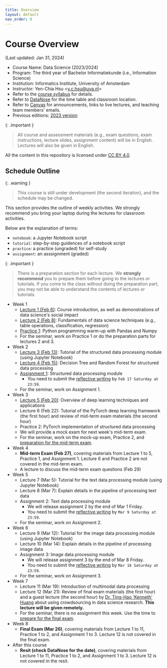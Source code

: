 ```yaml
---
title: Overview
layout: default
nav_order: 0
---
```


# Course Overview

(Last updated: Jan 31, 2024)

- Course Name: Data Science (2023/2024)
- Program: The third year of Bachelor Informatiekunde (i.e., Information Science)
- Institution: Informatics Institute, University of Amsterdam
- Instructor: Yen-Chia Hsu \<y.c.hsu@uva.nl\>
- Refer to the [course syllabus](syllabus) for details.
- Refer to [DataNose](https://datanose.nl/) for the time table and classroom location.
- Refer to [Canvas](https://canvas.uva.nl/) for announcements, links to live lectures, and teaching team members' emails.
- Previous editions: [2023 version](https://multix.io/data-science-book-uva-2023/)

{: .important }
> All course and assessment materials (e.g., exam questions, exam instructions, lecture slides, assignment content) will be in English. Lectures will also be given in English.

All the content in this repository is licensed under [CC BY 4.0](https://creativecommons.org/licenses/by/4.0/).

## <a name="schedule"></a>Schedule Outline

{: .warning }
> This course is still under development (the second iteration), and the schedule may be changed.

This section provides the outline of weekly activities. We strongly recommend you bring your laptop during the lectures for classroom activities.

Below are the explanation of terms:
- `notebook`: a Jupyter Notebook script
- `tutorial`: step-by-step guidences of a notebook script
- `practice`: a practice (ungraded) for self-study
- `assignment`: an asssignment (graded)

{: .important }
> There is a preparation section for each lecture. We **strongly recommend** you to prepare them before going to the lectures or tutorials. If you come to the class without doing the preparation part, you may not be able to understand the contents of lectures or tutorials.

- Week 1
  - [Lecture 1 (Feb 6)](lectures/lec1): Course introduction, as well as demonstrations of data science's social impact
  - [Lecture 2 (Feb 8)](lectures/lec2): Fundamentals of data science techniques (e.g., table operations, classification, regression)
  - [Practice 1](practices/python-warm-up): Python programming warm-up with Pandas and Numpy
  - For the seminar, work on Practice 1 or do the preparation parts for lectures 2 and 3.
- Week 2
  - [Lecture 3 (Feb 13)](lectures/lec3): Tutorial of the structured data processing module (using Jupyter Notebook)
  - [Lecture 4 (Feb 15)](lectures/lec4): Decision Tree and Random Forest for structured data processing
  - [Assignment 1](https://multix.io/structured-data-module/docs/assignment-structured-data.html): Structured data processing module
    - You need to submit the [reflective writing](syllabus#reflective-writing-of-assignments) by `Feb 17 Saturday at 23:59`.
  - For the seminar, work on Assignment 1.
- Week 3
  - [Lecture 5 (Feb 20)](lectures/lec5): Overview of deep learning techniques and applications
  - Lecture 6 (Feb 22): Tutorial of the PyTorch deep learning framework (the first hour) and review of mid-term exam materials (the second hour)
  - Practice 2: PyTorch implementation of structured data processing
  - We will provide a mock exam for next week's mid-term exam.
  - For the seminar, work on the mock-up exam, Practice 2, and [preparation for the mid-term exam](syllabus#exam-preparation).
- Week 4
  - **Mid-term Exam (Feb 27)**, covering materials from Lecture 1 to 5, Practice 1, and Assignment 1. Lecture 6 and Practice 2 are not covered in the mid-term exam.
  - A lecture to discuss the mid-term exam questions (Feb 29)
- Week 5
  - Lecture 7 (Mar 5): Tutorial for the text data processing module (using Jupyter Notebook)
  - Lecture 8 (Mar 7): Explain details in the pipeline of processing text data
  - Assignment 2: Text data processing module
    - We will release assignment 2 by the end of Mar 1 Friday.
    - You need to submit the [reflective writing](syllabus#reflective-writing-of-assignments) by `Mar 9 Saturday at 23:59`.
  - For the seminar, work on Assignment 2.
- Week 6
  - Lecture 9 (Mar 12): Tutorial for the image data processing module (using Jupyter Notebook)
  - Lecture 10 (Mar 14): Explain details in the pipeline of processing image data
  - Assignment 3: Image data processing module
    - We will release assignment 3 by the end of Mar 8 Friday.
    - You need to submit the [reflective writing](syllabus#reflective-writing-of-assignments) by `Mar 16 Saturday at 23:59`.
  - For the seminar, work on Assignment 3.
- Week 7
  - Lecture 11 (Mar 19): Introduction of multimodal data processing
  - Lecture 12 (Mar 21): Review of final exam materials (the first hour) and a guest lecture (the second hour) by [Dr. Ting-Hao 'Kenneth' Huang](https://crowd.ist.psu.edu/) about using crowdsourcing in data science research. **This lecture will be given remotely.**
  - For the seminar, there is no assignment this week. Use the time to [prepare for the final exam](syllabus#exam-preparation).
- Week 8
  - **Final Exam (Mar 26)**, covering materials from Lecture 1 to 11, Practice 1 to 2, and Assignment 1 to 3. Lecture 12 is not covered in the final exam.
- After this course
  - **Resit (check DataNose for the date)**, covering materials from Lecture 1 to 11, Practice 1 to 2, and Assignment 1 to 3. Lecture 12 is not covered in the resit.
